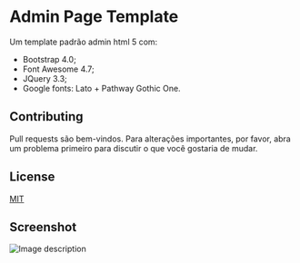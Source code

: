 # Admin Page Template

Um template padrão admin html 5 com:
* Bootstrap 4.0; 
* Font Awesome 4.7; 
* JQuery 3.3;
* Google fonts: Lato + Pathway Gothic One.

## Contributing
Pull requests são bem-vindos. Para alterações importantes, por favor, abra um problema primeiro para discutir o que você gostaria de mudar. 

## License
[MIT](https://choosealicense.com/licenses/mit/)

## Screenshot
![Image description](https://github.com/wcostale/admin-page-template/blob/master/screenshot-template-admin.jpg)
